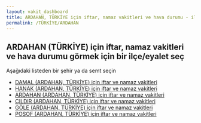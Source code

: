 ```yaml
---
layout: vakit_dashboard
title: ARDAHAN, TÜRKİYE için iftar, namaz vakitleri ve hava durumu - ilçe/eyalet seç
permalink: /TÜRKİYE/ARDAHAN
---
```


## ARDAHAN (TÜRKİYE) için iftar, namaz vakitleri ve hava durumu  görmek için bir ilçe/eyalet seç

Aşağıdaki listeden bir şehir ya da semt seçin

* [DAMAL (ARDAHAN, TÜRKİYE) için iftar ve namaz vakitleri](/TÜRKİYE/ARDAHAN/DAMAL)
* [HANAK (ARDAHAN, TÜRKİYE) için iftar ve namaz vakitleri](/TÜRKİYE/ARDAHAN/HANAK)
* [ARDAHAN (ARDAHAN, TÜRKİYE) için iftar ve namaz vakitleri](/TÜRKİYE/ARDAHAN/ARDAHAN)
* [ÇILDIR (ARDAHAN, TÜRKİYE) için iftar ve namaz vakitleri](/TÜRKİYE/ARDAHAN/ÇILDIR)
* [GÖLE (ARDAHAN, TÜRKİYE) için iftar ve namaz vakitleri](/TÜRKİYE/ARDAHAN/GÖLE)
* [POSOF (ARDAHAN, TÜRKİYE) için iftar ve namaz vakitleri](/TÜRKİYE/ARDAHAN/POSOF)

<script type="text/javascript">
  var GLOBAL_COUNTRY = 'TÜRKİYE';
  var GLOBAL_CITY = 'ARDAHAN';
  var GLOBAL_STATE = 'ARDAHAN';
</script>
